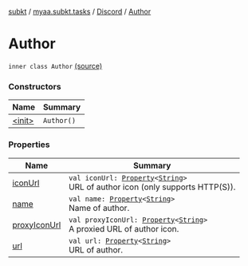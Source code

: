 [subkt](../../../index.md) / [myaa.subkt.tasks](../../index.md) / [Discord](../index.md) / [Author](./index.md)

# Author

`inner class Author` [(source)](https://github.com/Myaamori/SubKt/blob/0.1.13/src/main/kotlin/myaa/subkt/tasks/discordtask.kt#L190)

### Constructors

| Name | Summary |
|---|---|
| [&lt;init&gt;](-init-.md) | `Author()` |

### Properties

| Name | Summary |
|---|---|
| [iconUrl](icon-url.md) | `val iconUrl: `[`Property`](https://docs.gradle.org/current/javadoc/org/gradle/api/provider/Property.html)`<`[`String`](https://kotlinlang.org/api/latest/jvm/stdlib/kotlin/-string/index.html)`>`<br>URL of author icon (only supports HTTP(S)). |
| [name](name.md) | `val name: `[`Property`](https://docs.gradle.org/current/javadoc/org/gradle/api/provider/Property.html)`<`[`String`](https://kotlinlang.org/api/latest/jvm/stdlib/kotlin/-string/index.html)`>`<br>Name of author. |
| [proxyIconUrl](proxy-icon-url.md) | `val proxyIconUrl: `[`Property`](https://docs.gradle.org/current/javadoc/org/gradle/api/provider/Property.html)`<`[`String`](https://kotlinlang.org/api/latest/jvm/stdlib/kotlin/-string/index.html)`>`<br>A proxied URL of author icon. |
| [url](url.md) | `val url: `[`Property`](https://docs.gradle.org/current/javadoc/org/gradle/api/provider/Property.html)`<`[`String`](https://kotlinlang.org/api/latest/jvm/stdlib/kotlin/-string/index.html)`>`<br>URL of author. |
